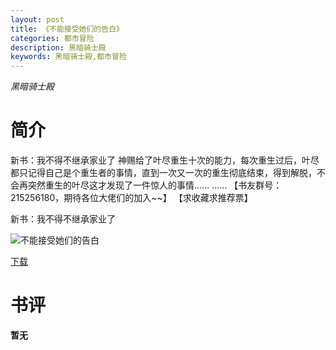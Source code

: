 ```yaml
---
layout: post
title: 《不能接受她们的告白》
categories: 都市冒险
description: 黑暗骑士殿
keywords: 黑暗骑士殿,都市冒险
---
```

*黑暗骑士殿*

# 简介

新书：我不得不继承家业了 神赐给了叶尽重生十次的能力，每次重生过后，叶尽都只记得自己是个重生者的事情，直到一次又一次的重生彻底结束，得到解脱，不会再突然重生的叶尽这才发现了一件惊人的事情…… …… 【书友群号：215256180，期待各位大佬们的加入~~】 【求收藏求推荐票】

新书：我不得不继承家业了

![不能接受她们的告白](https://cdn.jsdelivr.net/gh/YYbooks0/yybooks0img@master/bookscover2/不能接受她们的告白.jpg)

[下载](https://link.jscdn.cn/1drv/aHR0cHM6Ly8xZHJ2Lm1zL3QvcyFBaGU2R2dNWmVFb2poeWRXWWtIcmZLZU9tUkZhP2U9SVpxbGpO.txt)

# 书评
**暂无**